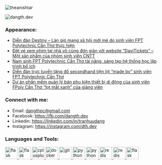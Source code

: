 

<a hrref="https://count-viewer.vercel.app/api/auth/profile"><img src="https://komarev.com/ghpvc/?username=theanishtar&label=Profile%20views&color=0e75b6&style=flat" alt="theanishtar" /></a> 


<img align="center" alt="dangth.dev" src="https://profilyze-api.vercel.app/api/profile/banner?background=itachi1&tech=java&streaks=fire&view=sharingan&skills=angular%2Cvuejs%2Creactjs%2Cnodejs" />


### Appearance:
- [Diễn đàn Destiny – Làn gió mạng xã hội mới mẻ do sinh viên FPT Polytechnic Cần Thơ thực hiện](https://caodang.fpt.edu.vn/tin-tuc-poly/can-tho/dien-dan-destiny-lan-gio-mang-xa-hoi-moi-me-do-sinh-vien-fpt-polytechnic-can-tho-thuc-hien.html)
- [Đặt vé xem phim tại nhà vô cùng đơn giản với website “DaviTickets” – Một sản phẩm của nhóm sinh viên CNTT](https://caodang.fpt.edu.vn/tin-tuc-poly/can-tho/dat-ve-xem-phim-tai-nha-vo-cung-don-gian-voi-website-davitickets-mot-san-pham-cua-nhom-sinh-vien-cntt.html)
- [Nam sinh FPT Polytechnic Cần Thơ tài năng, sáng tạo hệ thống học lập trình bổ ích](https://caodang.fpt.edu.vn/tin-tuc-poly/can-tho/nam-sinh-fpt-polytechnic-can-tho-tai-nang-sang-tao-he-thong-hoc-lap-trinh-bo-ich.html)
- [Diễn đàn trực tuyến tặng đồ secondhand tiện lợi “made by” sinh viên FPT Polytechnic Cần Thơ](https://caodang.fpt.edu.vn/tin-tuc-poly/can-tho/dien-dan-truc-tuyen-tang-do-secondhand-tien-loi-made-by-sinh-vien-fpt-polytechnic-can-tho.html)
- [Dự án phần mềm quản lý bán phụ kiện thiết bị di động của sinh viên FPoly Cần Thơ “lọt mắt xanh” của giảng viên](https://caodang.fpt.edu.vn/tin-tuc-poly/can-tho/du-an-phan-mem-quan-ly-ban-phu-kien-thiet-bi-di-dong-cua-sinh-vien-fpoly-can-tho-lot-mat-xanh-cua-giang-vien.html)

<h3 align="left">Connect with me:</h3>
<p align="left">

- Email: <dangthpc@gmail.com>
- Facebook: <https://fb.com/dangth.dev>
- Linkedin: <https://linkedin.com/in/tranhuudang>
- Instagram: <https://instagram.com/dth.dev>

 </p>

<h3 align="left">Languages and Tools:</h3>
<p align="left">
 <a href="https://flask.palletsprojects.com/" target="_blank" rel="noreferrer"> <img src="https://www.vectorlogo.zone/logos/springio/springio-icon.svg" alt="flask" width="40" height="40"/> </a>
    <a href="https://flask.palletsprojects.com/" target="_blank" rel="noreferrer"> <img src="https://www.vectorlogo.zone/logos/nodejs/nodejs-icon.svg" alt="flask" width="40" height="40"/> </a>
<a href="https://www.w3schools.com/cpp/" target="_blank" rel="noreferrer"> <img src="https://www.vectorlogo.zone/logos/angular/angular-icon.svg" alt="cplusplus" width="40" height="40"/> </a>
<a href="https://www.docker.com/" target="_blank" rel="noreferrer"> <img src="https://www.vectorlogo.zone/logos/docker/docker-icon.svg" alt="docker" width="40" height="40"/> </a> 
<a href="https://git-scm.com/" target="_blank" rel="noreferrer"> <img src="https://www.vectorlogo.zone/logos/git-scm/git-scm-icon.svg" alt="git" width="40" height="40"/> </a>
<!-- <a href="https://kubernetes.io" target="_blank" rel="noreferrer"> <img src="https://www.vectorlogo.zone/logos/kubernetes/kubernetes-icon.svg" alt="kubernetes" width="40" height="40"/> </a>  -->
<!-- <a href="https://www.linux.org/" target="_blank" rel="noreferrer"> <img src="https://raw.githubusercontent.com/devicons/devicon/master/icons/linux/linux-original.svg" alt="linux" width="40" height="40"/> </a> -->
<!-- <a href="https://pandas.pydata.org/" target="_blank" rel="noreferrer"> <img src="https://raw.githubusercontent.com/devicons/devicon/2ae2a900d2f041da66e950e4d48052658d850630/icons/pandas/pandas-original.svg" alt="pandas" width="40" height="40"/> </a> -->
<a href="https://www.python.org" target="_blank" rel="noreferrer"> <img src="https://www.vectorlogo.zone/logos/mysql/mysql-icon.svg" alt="python" width="40" height="40"/> </a>
<a href="https://www.python.org" target="_blank" rel="noreferrer"> <img src="https://www.vectorlogo.zone/logos/postgresql/postgresql-icon.svg" alt="python" width="40" height="40"/> </a>
<!-- <a href="https://pytorch.org/" target="_blank" rel="noreferrer"> <img src="https://www.vectorlogo.zone/logos/pytorch/pytorch-icon.svg" alt="pytorch" width="40" height="40"/> </a>  -->
<a href="https://redis.io" target="_blank" rel="noreferrer"> <img src="https://www.vectorlogo.zone/logos/redis/redis-icon.svg" alt="redis" width="40" height="40"/> </a>
<a href="https://redis.io" target="_blank" rel="noreferrer"> <img src="https://www.vectorlogo.zone/logos/firebase/firebase-icon.svg" alt="redis" width="40" height="40"/> </a>
<!-- <a href="https://scikit-learn.org/" target="_blank" rel="noreferrer"> <img src="https://upload.wikimedia.org/wikipedia/commons/0/05/Scikit_learn_logo_small.svg" alt="scikit_learn" width="40" height="40"/> </a> -->
<!-- <a href="https://seaborn.pydata.org/" target="_blank" rel="noreferrer"> <img src="https://seaborn.pydata.org/_images/logo-mark-lightbg.svg" alt="seaborn" width="40" height="40"/> </a> -->
<!-- <a href="https://www.tensorflow.org" target="_blank" rel="noreferrer"> <img src="https://www.vectorlogo.zone/logos/tensorflow/tensorflow-icon.svg" alt="tensorflow" width="40" height="40"/> </a> -->
 <!-- <a href="https://flask.palletsprojects.com/" target="_blank" rel="noreferrer"> <img src="https://www.vectorlogo.zone/logos/pocoo_flask/pocoo_flask-icon.svg" alt="flask" width="40" height="40"/> </a>  -->
  <a href="https://flask.palletsprojects.com/" target="_blank" rel="noreferrer"> <img src="https://www.vectorlogo.zone/logos/mongodb/mongodb-icon.svg" alt="flask" width="40" height="40"/> </a>

</p>
